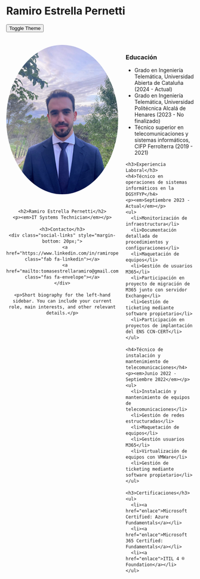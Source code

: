 # Ramiro Estrella Pernetti

<link rel="stylesheet" href="https://cdnjs.cloudflare.com/ajax/libs/font-awesome/6.0.0-beta3/css/all.min.css">
<link rel="stylesheet" href="assets/css/styles.css">

<script>
  function setTheme(themeName) {
    localStorage.setItem('theme', themeName);
    document.documentElement.setAttribute('data-theme', themeName);
  }

  function toggleTheme() {
    if (localStorage.getItem('theme') === 'dark') {
      setTheme('light');
    } else {
      setTheme('dark');
    }
  }

  (function () {
    if (localStorage.getItem('theme') === 'dark') {
      setTheme('dark');
    } else {
      setTheme('light');
    }
  })();
</script>

<button onclick="toggleTheme()" style="margin-bottom: 20px;">Toggle Theme</button>

<div style="display: flex; align-items: flex-start;">
  <!-- Barra lateral izquierda -->
  <div style="flex: 1; margin-right: 20px; max-width: 300px; text-align: center;">
    <img src="assets/me.jpeg" alt="Foto de Perfil" style="width: 100%; border-radius: 50%; margin-bottom: 20px;">

    <h2>Ramiro Estrella Pernetti</h2>
    <p><em>IT Systems Technician</em></p>

    <h3>Contacto</h3>
    <div class="social-links" style="margin-bottom: 20px;">
      <a href="https://www.linkedin.com/in/ramiropernetti/" class="fab fa-linkedin"></a>
      <a href="mailto:tomasestrellaramiro@gmail.com" class="fas fa-envelope"></a>
    </div>

    <p>Short biography for the left-hand sidebar. You can include your current role, main interests, and other relevant details.</p>
  </div>

  <!-- Contenido principal -->
  <div style="flex: 2;">
    <h3>Educación</h3>
    <ul>
      <li>Grado en Ingeniería Telemática, Universidad Abierta de Cataluña (2024 - Actual)</li>
      <li>Grado en Ingeniería Telemática, Universidad Politécnica Alcalá de Henares (2023 - No finalizado)</li>
      <li>Técnico superior en telecomunicaciones y sistemas informáticos, CIFP Ferrolterra (2019 - 2021)</li>
    </ul>

    <h3>Experiencia Laboral</h3>
    <h4>Técnico en operaciones de sistemas informáticos en la DGSYFYP</h4>
    <p><em>Septiembre 2023 - Actual</em></p>
    <ul>
      <li>Monitorización de infraestructura</li>
      <li>Documentación detallada de procedimientos y configuraciones</li>
      <li>Maquetación de equipos</li>
      <li>Gestión de usuarios M365</li>
      <li>Participación en proyecto de migración de M365 junto con servidor Exchange</li>
      <li>Gestión de ticketing mediante software propietario</li>
      <li>Participación en proyectos de implantación del ENS CCN-CERT</li>
    </ul>

    <h4>Técnico de instalación y mantenimiento de telecomunicaciones</h4>
    <p><em>Junio 2022 - Septiembre 2022</em></p>
    <ul>
      <li>Instalación y mantenimiento de equipos de telecomunicaciones</li>
      <li>Gestión de redes estructuradas</li>
      <li>Maquetación de equipos</li>
      <li>Gestión usuarios M365</li>
      <li>Virtualización de equipos con VMWare</li>
      <li>Gestión de ticketing mediante software propietario</li>
    </ul>

    <h3>Certificaciones</h3>
    <ul>
      <li><a href="enlace">Microsoft Certified: Azure Fundamentals</a></li>
      <li><a href="enlace">Microsoft 365 Certified: Fundamentals</a></li>
      <li><a href="enlace">ITIL 4 ® Foundation</a></li>
    </ul>
  </div>
</div>
